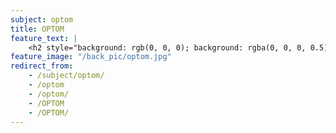 ```yaml
---
subject: optom
title: OPTOM
feature_text: |
    <h2 style="background: rgb(0, 0, 0); background: rgba(0, 0, 0, 0.5); color: #f1f1f1; padding: 10px;">OPTOM</h2>
feature_image: "/back_pic/optom.jpg"
redirect_from:
    - /subject/optom/
    - /optom
    - /optom/
    - /OPTOM
    - /OPTOM/
---
```

